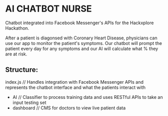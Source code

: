 # AI CHATBOT NURSE

Chatbot integrated into Facebook Messenger's APIs for the Hackxplore Hackathon.

After a patient is diagonsed with Coronary Heart Disease, physicians can use our app to monitor the patient's symptoms. Our chatbot will prompt the patient every day for any symptoms and our AI will calculate what % they are at risk. 

## Structure:
index.js // Handles integration with Facebook Messenger APIs and represents the chatbot interface and what the patients interact with
- AI // Classifier to process training data and uses RESTful APIs to take an input testing set
- dashboard // CMS for doctors to view live patient data
